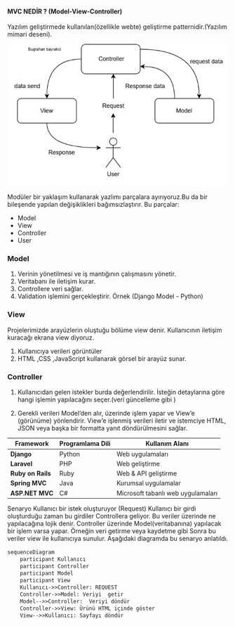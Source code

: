 #### MVC NEDİR ? (Model-View-Controller)
 Yazılım geliştirmede kullanılan(özellikle webte) geliştirme patternidir.(Yazılım mimari deseni).
 
![xBugor ][resim]

[resim]: ./assets/mvc.jpg "Bugrahan"


Modüler bir yaklaşım kullanarak yazlımı parçalara ayırıyoruz.Bu da bir bileşende yapılan değişiklikleri bağımsızlaştırır. Bu parçalar:

* Model
* View
* Controller
* User 

### Model 

1. Verinin yönetilmesi ve iş mantığının çalışmasını yönetir.
2. Veritabanı ile iletişim kurar.
3. Controllere veri sağlar.
4. Validation işlemini gerçekleştirir.
Örnek (Django Model - Python)

### View
 Projelerimizde arayüzlerin oluştuğu bölüme view denir. Kullanıcının iletişim kuracağı ekrana view diyoruz.


 1. Kullanıcıya verileri görüntüler
 2. HTML ,CSS ,JavaScript  kullanarak görsel bir arayüz sunar.


### Controller

 1. Kullanıcıdan gelen istekler burda değerlendirilir. İsteğin detaylarına göre hangi işlemin yapılacağını seçer.(veri güncelleme gibi )

2. Gerekli verileri Model’den alır, üzerinde işlem yapar ve View’e (görünüme) yönlendirir.
 View’e işlenmiş verileri iletir ve istemciye HTML, JSON veya başka bir formatta yanıt döndürülmesini sağlar.


| Framework       | Programlama Dili | Kullanım Alanı          |
|---------------|----------------|----------------------|
| **Django**     | Python         | Web uygulamaları     |
| **Laravel**    | PHP            | Web geliştirme      |
| **Ruby on Rails** | Ruby        | Web & API geliştirme |
| **Spring MVC** | Java           | Kurumsal uygulamalar |
| **ASP.NET MVC** | C#            | Microsoft tabanlı web uygulamaları |







Senaryo 
Kullanıcı bir istek oluşturuyor (Request)
Kullanıcı bir girdi oluşturduğu zaman bu girdiler Controllera geliyor.
Bu veriler üzerinde ne yapılacağına lojik denir.
Controller üzerinde Model(veritabanına) yapılacak bir işlem varsa yapar. Örneğin veri getirme veya kaydetme gibi
Sonra bu veriler view ile kullanıcıya sunulur. Aşağıdaki diagramda bu senaryo anlatıldı.

```mermaid
sequenceDiagram
    participant Kullanıcı
    participant Controller
    participant Model
    participant View
    Kullanıcı->>Controller: REQUEST 
    Controller->>Model: Veriyi  getir
    Model-->>Controller:  Veriyi döndür
    Controller->>View: Ürünü HTML içinde göster
    View-->>Kullanıcı: Sayfayı döndür
